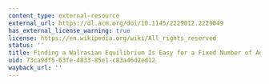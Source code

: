 ```yaml
---
content_type: external-resource
external_url: https://dl.acm.org/doi/10.1145/2229012.2229049
has_external_license_warning: true
license: https://en.wikipedia.org/wiki/All_rights_reserved
status: ''
title: Finding a Walrasian Equilibrium Is Easy for a Fixed Number of Agents
uid: 73ca9df5-63fe-4833-85e1-c83a46d2ed12
wayback_url: ''
---
```

